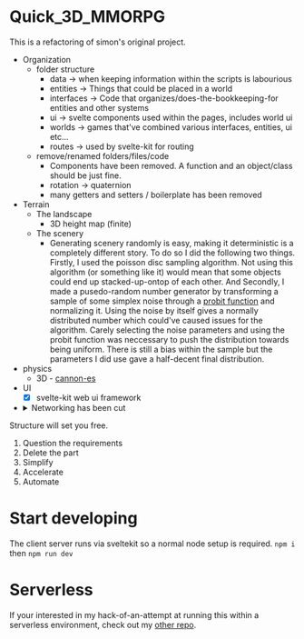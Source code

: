 # Quick_3D_MMORPG

This is a refactoring of simon's original project.

- Organization
  - folder structure
    - data -> when keeping information within the scripts is labourious
    - entities -> Things that could be placed in a world
    - interfaces -> Code that organizes/does-the-bookkeeping-for entities and other systems
    - ui -> svelte components used within the pages, includes world ui
    - worlds -> games that've combined various interfaces, entities, ui etc...
    - routes -> used by svelte-kit for routing
  - remove/renamed folders/files/code
    - Components have been removed. A function and an object/class should be just fine.
    - rotation -> quaternion
    - many getters and setters / boilerplate has been removed
- Terrain
  - The landscape
    - 3D height map (finite)
  - The scenery
    - Generating scenery randomly is easy, making it deterministic is a completely different story. To do so I did the following two things. Firstly, I used the poisson disc sampling algorithm. Not using this algorithm (or something like it) would mean that some objects could end up stacked-up-ontop of each other. And Secondly, I made a pusedo-random number generator by transforming a sample of some simplex noise through a [probit function](https://en.wikipedia.org/wiki/Probit) and normalizing it. Using the noise by itself gives a normally distributed number which could've caused issues for the algorithm. Carely selecting the noise parameters and using the probit function was neccessary to push the distribution towards being uniform. There is still a bias within the sample but the parameters I did use gave a half-decent final distribution.
- physics
  - 3D - [cannon-es](https://github.com/pmndrs/cannon-es)
- UI
  - [x] svelte-kit web ui framework
- <details>
    <summary>Networking has been cut</summary>
    In an attempt to simplify further I've cut out the server folder. This is to focus on other issues first. It also doesn't make as much sense as it previously did considering the introduction of sveltekit within the client folder. Progress will be made within a local environment. Later down the road we'll look into dedicated servers.
  </details>

Structure will set you free.

1. Question the requirements
2. Delete the part
3. Simplify
4. Accelerate
5. Automate

# Start developing

The client server runs via sveltekit so a normal node setup is required. `npm i` then `npm run dev`

# Serverless

If your interested in my hack-of-an-attempt at running this within a serverless environment, check out my [other repo](https://github.com/DefinitelyMaybe/glowing-octo-train).
